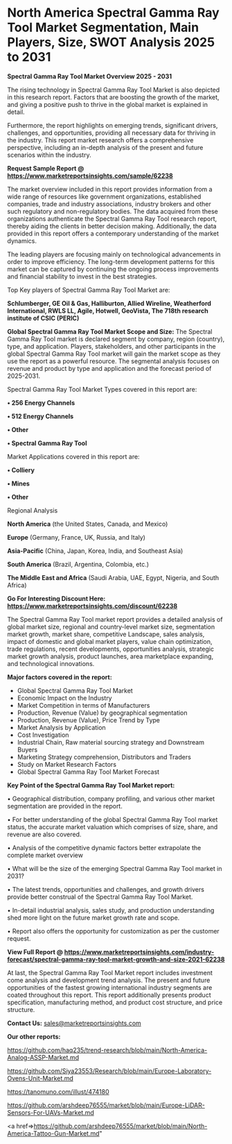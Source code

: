 # North America Spectral Gamma Ray Tool Market Segmentation, Main Players, Size, SWOT Analysis 2025 to 2031

<Strong> Spectral Gamma Ray Tool Market Overview 2025 - 2031</strong>

The rising technology in Spectral Gamma Ray Tool Market is also depicted in this research report. Factors that are boosting the growth of the market, and giving a positive push to thrive in the global market is explained in detail.

Furthermore, the report highlights on emerging trends, significant drivers, challenges, and opportunities, providing all necessary data for thriving in the industry. This report market research offers a comprehensive perspective, including an in-depth analysis of the present and future scenarios within the industry.

<strong>Request Sample Report @ <a href=https://www.marketreportsinsights.com/sample/62238>https://www.marketreportsinsights.com/sample/62238</a></strong>

The market overview included in this report provides information from a wide range of resources like government organizations, established companies, trade and industry associations, industry brokers and other such regulatory and non-regulatory bodies. The data acquired from these organizations authenticate the Spectral Gamma Ray Tool research report, thereby aiding the clients in better decision making. Additionally, the data provided in this report offers a contemporary understanding of the market dynamics.

The leading players are focusing mainly on technological advancements in order to improve efficiency. The long-term development patterns for this market can be captured by continuing the ongoing process improvements and financial stability to invest in the best strategies.

Top Key players of Spectral Gamma Ray Tool Market are:

<strong>Schlumberger, GE Oil & Gas, Halliburton, Allied Wireline, Weatherford International, RWLS LL, Agile, Hotwell, GeoVista, The 718th research institute of CSIC (PERIC)</strong>

<strong><b>Global Spectral Gamma Ray Tool Market Scope and Size:</b></strong>
The Spectral Gamma Ray Tool market is declared segment by company, region (country), type, and application. Players, stakeholders, and other participants in the global Spectral Gamma Ray Tool market will gain the market scope as they use the report as a powerful resource. The segmental analysis focuses on revenue and product by type and application and the forecast period of 2025-2031.

Spectral Gamma Ray Tool Market Types covered in this report are:

<strong>• 256 Energy Channels

• 512 Energy Channels

• Other

• Spectral Gamma Ray Tool</strong>

Market Applications covered in this report are:

<strong>• Colliery

• Mines

• Other</strong> 

Regional Analysis

<strong>North America</strong> (the United States, Canada, and Mexico)

<strong>Europe</strong> (Germany, France, UK, Russia, and Italy)

<strong>Asia-Pacific</strong> (China, Japan, Korea, India, and Southeast Asia)

<strong>South America</strong> (Brazil, Argentina, Colombia, etc.)

<strong>The Middle East and Africa</strong> (Saudi Arabia, UAE, Egypt, Nigeria, and South Africa)

<strong>Go For Interesting Discount Here: <a href=https://www.marketreportsinsights.com/discount/62238>https://www.marketreportsinsights.com/discount/62238</a></strong>

The Spectral Gamma Ray Tool market report provides a detailed analysis of global market size, regional and country-level market size, segmentation market growth, market share, competitive Landscape, sales analysis, impact of domestic and global market players, value chain optimization, trade regulations, recent developments, opportunities analysis, strategic market growth analysis, product launches, area marketplace expanding, and technological innovations.

<strong><b>Major factors covered in the report:</b></strong>
<ul>
  <li>Global Spectral Gamma Ray Tool Market </li>
  <li>Economic Impact on the Industry</li>
  <li>Market Competition in terms of Manufacturers</li>
  <li>Production, Revenue (Value) by geographical segmentation</li>
  <li>Production, Revenue (Value), Price Trend by Type</li>
  <li>Market Analysis by Application</li>
  <li>Cost Investigation</li>
  <li>Industrial Chain, Raw material sourcing strategy and Downstream Buyers</li>
  <li>Marketing Strategy comprehension, Distributors and Traders</li>
  <li>Study on Market Research Factors</li>
  <li>Global Spectral Gamma Ray Tool Market Forecast</li>
</ul>

<strong><b>Key Point of the Spectral Gamma Ray Tool Market report:</b></strong>

• Geographical distribution, company profiling, and various other market segmentation are provided in the report.

• For better understanding of the global Spectral Gamma Ray Tool market status, the accurate market valuation which comprises of size, share, and revenue are also covered.

• Analysis of the competitive dynamic factors better extrapolate the complete market overview

• What will be the size of the emerging Spectral Gamma Ray Tool market in 2031?

• The latest trends, opportunities and challenges, and growth drivers provide better construal of the Spectral Gamma Ray Tool Market.

• In-detail industrial analysis, sales study, and production understanding shed more light on the future market growth rate and scope.

• Report also offers the opportunity for customization as per the customer request.

<strong><b>View Full Report @ <a href=https://www.marketreportsinsights.com/industry-forecast/spectral-gamma-ray-tool-market-growth-and-size-2021-62238>https://www.marketreportsinsights.com/industry-forecast/spectral-gamma-ray-tool-market-growth-and-size-2021-62238</a></b></strong>


At last, the Spectral Gamma Ray Tool Market report includes investment come analysis and development trend analysis. The present and future opportunities of the fastest growing international industry segments are coated throughout this report. This report additionally presents product specification, manufacturing method, and product cost structure, and price structure.

<strong>Contact Us:</strong>
sales@marketreportsinsights.com

<strong>Our other reports:</strong>

<a href=https://github.com/haq235/trend-research/blob/main/North-America-Analog-ASSP-Market.md>https://github.com/haq235/trend-research/blob/main/North-America-Analog-ASSP-Market.md</a>

<a href=https://github.com/Siya23553/Research/blob/main/Europe-Laboratory-Ovens-Unit-Market.md>https://github.com/Siya23553/Research/blob/main/Europe-Laboratory-Ovens-Unit-Market.md</a>

<a href=https://tanomuno.com/illust/474180>https://tanomuno.com/illust/474180</a>

<a href=https://github.com/arshdeep76555/market/blob/main/Europe-LiDAR-Sensors-For-UAVs-Market.md>https://github.com/arshdeep76555/market/blob/main/Europe-LiDAR-Sensors-For-UAVs-Market.md</a>

<a href=>https://github.com/arshdeep76555/market/blob/main/North-America-Tattoo-Gun-Market.md</a>"
